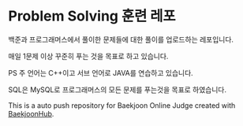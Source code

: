 # Problem Solving 훈련 레포
백준과 프로그래머스에서 풀이한 문제들에 대한 풀이를 업로드하는 레포입니다.

매일 1문제 이상 꾸준히 푸는 것을 목표로 하고 있습니다.

PS 주 언어는 C++이고 서브 언어로 JAVA를 연습하고 있습니다.

SQL은 MySQL로 프로그래머스의 모든 문제를 푸는것을 목표로 하였습니다.

This is a auto push repository for Baekjoon Online Judge created with [BaekjoonHub](https://github.com/BaekjoonHub/BaekjoonHub).
